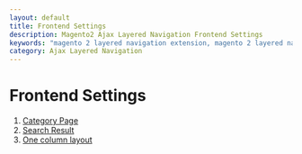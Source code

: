 ```yaml
---
layout: default
title: Frontend Settings
description: Magento2 Ajax Layered Navigation Frontend Settings
keywords: "magento 2 layered navigation extension, magento 2 layered navigation, magento 2 ajax layered navigation, magento 2 custom layered navigation, magento 2 layered navigation multi select, magento 2 custom product collection with layered navigation, magento create custom layered navigation, magento custom layered navigation filter, layered navigation, ajax layered navigation, ajax filters, multiple filters"
category: Ajax Layered Navigation
---
```


# Frontend Settings

 1. [Category Page](category-page/)
 2. [Search Result](search-result/)
 3. [One column layout](one-column-layout/)
